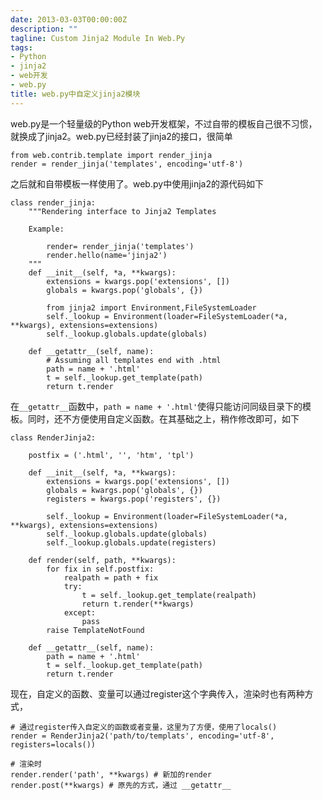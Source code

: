 ```yaml
---
date: 2013-03-03T00:00:00Z
description: ""
tagline: Custom Jinja2 Module In Web.Py
tags:
- Python
- jinja2
- web开发
- web.py
title: web.py中自定义jinja2模块
---
```


web.py是一个轻量级的Python web开发框架，不过自带的模板自己很不习惯，就换成了jinja2。web.py已经封装了jinja2的接口，很简单

    from web.contrib.template import render_jinja
    render = render_jinja('templates', encoding='utf-8')

之后就和自带模板一样使用了。web.py中使用jinja2的源代码如下

    class render_jinja:
        """Rendering interface to Jinja2 Templates
        
        Example:

            render= render_jinja('templates')
            render.hello(name='jinja2')
        """
        def __init__(self, *a, **kwargs):
            extensions = kwargs.pop('extensions', [])
            globals = kwargs.pop('globals', {})

            from jinja2 import Environment,FileSystemLoader
            self._lookup = Environment(loader=FileSystemLoader(*a, **kwargs), extensions=extensions)
            self._lookup.globals.update(globals)
            
        def __getattr__(self, name):
            # Assuming all templates end with .html
            path = name + '.html'
            t = self._lookup.get_template(path)
            return t.render

在`__getattr__`函数中，`path = name + '.html'`使得只能访问同级目录下的模板。同时，还不方便使用自定义函数。在其基础之上，稍作修改即可，如下

    class RenderJinja2:

        postfix = ('.html', '', 'htm', 'tpl')

        def __init__(self, *a, **kwargs):
            extensions = kwargs.pop('extensions', [])
            globals = kwargs.pop('globals', {})
            registers = kwargs.pop('registers', {})

            self._lookup = Environment(loader=FileSystemLoader(*a, **kwargs), extensions=extensions)
            self._lookup.globals.update(globals)
            self._lookup.globals.update(registers)

        def render(self, path, **kwargs):
            for fix in self.postfix:
                realpath = path + fix
                try:
                    t = self._lookup.get_template(realpath)
                    return t.render(**kwargs)
                except:
                    pass
            raise TemplateNotFound

        def __getattr__(self, name):
            path = name + '.html'
            t = self._lookup.get_template(path)
            return t.render

现在，自定义的函数、变量可以通过register这个字典传入，渲染时也有两种方式，

    # 通过register传入自定义的函数或者变量，这里为了方便，使用了locals()
    render = RenderJinja2('path/to/templats', encoding='utf-8', registers=locals())
    
    # 渲染时
    render.render('path', **kwargs) # 新加的render
    render.post(**kwargs) # 原先的方式，通过 __getattr__


